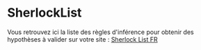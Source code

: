 # SherlockList

Vous retrouvez ici la liste des règles d'inférence pour obtenir des hypothèses à valider sur votre site :
[Sherlock List FR](Ressources/SherlockList-Fr.xlsx?raw=1)
